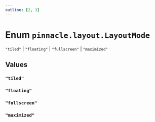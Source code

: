 ```yaml
---
outline: [2, 3]
---
```


# Enum `pinnacle.layout.LayoutMode`
<Badge type="tip" text="key" />

`"tiled"` | `"floating"` | `"fullscreen"` | `"maximized"`



## Values

### `"tiled"`



### `"floating"`



### `"fullscreen"`



### `"maximized"`



